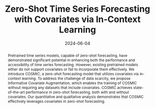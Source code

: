 ---
title: "Zero-Shot Time Series Forecasting with Covariates via In-Context Learning"
date: 2024-06-04
publishDate:  2025-06-04
authors: ["**Andreas Auer**, Raghul Parthipan, Pedro Mercado, Abdul Fatir Ansari, Lorenzo Stella, Bernie Wang, Michael Bohlke-Schneider, Syama Sundar Rangapuram"]
publication_types: ["2"]
abstract: "Pretrained time series models, capable of zero-shot forecasting, have demonstrated significant potential in enhancing both the performance and accessibility of time series forecasting. However, existing pretrained models either do not support covariates or fail to incorporate them effectively. We introduce COSMIC, a zero-shot forecasting model that utilizes covariates via in-context learning. To address the challenge of data scarcity, we propose Informative Covariate Augmentation, which enables the training of COSMIC without requiring any datasets that include covariates. COSMIC achieves state-of-the-art performance in zero-shot forecasting, both with and without covariates. Our quantitative and qualitative analysis demonstrates that COSMIC effectively leverages covariates in zero-shot forecasting."
featured: true
publication: "Under Review"
links:
  - icon_pack: ai
    icon: arxiv
    name: Paper
    url: 'https://arxiv.org/abs/2506.03128'
---